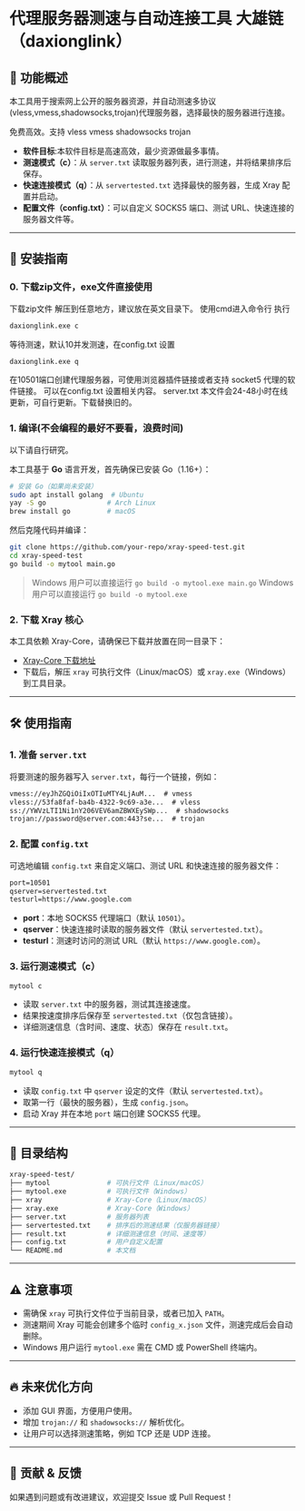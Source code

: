 # 代理服务器测速与自动连接工具  大雄链（daxionglink）

## 📌 功能概述
本工具用于搜索网上公开的服务器资源，并自动测速多协议(vless,vmess,shadowsocks,trojan)代理服务器，选择最快的服务器进行连接。

免费高效。支持
vless 
vmess 
shadowsocks 
trojan

- **软件目标**:本软件目标是高速高效，最少资源做最多事情。
- **测速模式（c）**：从 `server.txt` 读取服务器列表，进行测速，并将结果排序后保存。
- **快速连接模式（q）**：从 `servertested.txt` 选择最快的服务器，生成 Xray 配置并启动。
- **配置文件（config.txt）**：可以自定义 SOCKS5 端口、测试 URL、快速连接的服务器文件等。

---

## 🚀 安装指南

### 0. 下载zip文件，exe文件直接使用
下载zip文件
解压到任意地方，建议放在英文目录下。
使用cmd进入命令行
执行
```cmd
daxionglink.exe c
```
等待测速，默认10并发测速，在config.txt 设置

```cmd
daxionglink.exe q
```
在10501端口创建代理服务器，可使用浏览器插件链接或者支持 socket5 代理的软件链接。
可以在config.txt 设置相关内容。
server.txt 本文件会24-48小时在线更新，可自行更新。下载替换旧的。



### 1. 编译(不会编程的最好不要看，浪费时间)
以下请自行研究。

本工具基于 **Go** 语言开发，首先确保已安装 Go（1.16+）：

```sh
# 安装 Go（如果尚未安装）
sudo apt install golang  # Ubuntu
yay -S go               # Arch Linux
brew install go         # macOS
```

然后克隆代码并编译：

```sh
git clone https://github.com/your-repo/xray-speed-test.git
cd xray-speed-test
go build -o mytool main.go
```

> Windows 用户可以直接运行 `go build -o mytool.exe main.go`
> Windows 用户可以直接运行 `go build -o mytool.exe`

### 2. 下载 Xray 核心
本工具依赖 Xray-Core，请确保已下载并放置在同一目录下：

- [Xray-Core 下载地址](https://github.com/XTLS/Xray-core/releases)
- 下载后，解压 `xray` 可执行文件（Linux/macOS）或 `xray.exe`（Windows）到工具目录。

---

## 🛠️ 使用指南

### 1. 准备 `server.txt`
将要测速的服务器写入 `server.txt`，每行一个链接，例如：

```txt
vmess://eyJhZGQiOiIxOTIuMTY4LjAuM...  # vmess
vless://53fa8faf-ba4b-4322-9c69-a3e...  # vless
ss://YWVzLTI1Ni1nY206VEV6amZBWXEySWp...  # shadowsocks
trojan://password@server.com:443?se...  # trojan
```

### 2. 配置 `config.txt`
可选地编辑 `config.txt` 来自定义端口、测试 URL 和快速连接的服务器文件：

```txt
port=10501
qserver=servertested.txt
testurl=https://www.google.com
```

- **port**：本地 SOCKS5 代理端口（默认 `10501`）。
- **qserver**：快速连接时读取的服务器文件（默认 `servertested.txt`）。
- **testurl**：测速时访问的测试 URL（默认 `https://www.google.com`）。

### 3. 运行测速模式（c）

```sh
mytool c
```

- 读取 `server.txt` 中的服务器，测试其连接速度。
- 结果按速度排序后保存至 `servertested.txt`（仅包含链接）。
- 详细测速信息（含时间、速度、状态）保存在 `result.txt`。

### 4. 运行快速连接模式（q）

```sh
mytool q
```

- 读取 `config.txt` 中 `qserver` 设定的文件（默认 `servertested.txt`）。
- 取第一行（最快的服务器），生成 `config.json`。
- 启动 Xray 并在本地 `port` 端口创建 SOCKS5 代理。

---

## 📂 目录结构
```sh
xray-speed-test/
├── mytool              # 可执行文件（Linux/macOS）
├── mytool.exe          # 可执行文件（Windows）
├── xray                # Xray-Core（Linux/macOS）
├── xray.exe            # Xray-Core（Windows）
├── server.txt          # 服务器列表
├── servertested.txt    # 排序后的测速结果（仅服务器链接）
├── result.txt          # 详细测速信息（时间、速度等）
├── config.txt          # 用户自定义配置
└── README.md           # 本文档
```

---

## ⚠️ 注意事项
- 需确保 `xray` 可执行文件位于当前目录，或者已加入 `PATH`。
- 测速期间 Xray 可能会创建多个临时 `config_x.json` 文件，测速完成后会自动删除。
- Windows 用户运行 `mytool.exe` 需在 CMD 或 PowerShell 终端内。

---

## 🔥 未来优化方向
- 添加 GUI 界面，方便用户使用。
- 增加 `trojan://` 和 `shadowsocks://` 解析优化。
- 让用户可以选择测速策略，例如 TCP 还是 UDP 连接。

---

## 🎯 贡献 & 反馈
如果遇到问题或有改进建议，欢迎提交 Issue 或 Pull Request！






